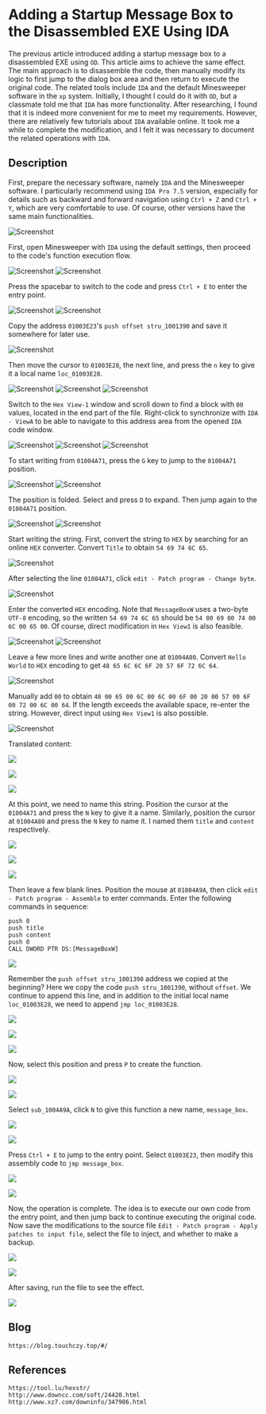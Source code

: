 # Adding a Startup Message Box to the Disassembled EXE Using IDA

The previous article introduced adding a startup message box to a disassembled EXE using `OD`. This article aims to achieve the same effect. The main approach is to disassemble the code, then manually modify its logic to first jump to the dialog box area and then return to execute the original code. The related tools include `IDA` and the default Minesweeper software in the `xp` system. Initially, I thought I could do it with `OD`, but a classmate told me that `IDA` has more functionality. After researching, I found that it is indeed more convenient for me to meet my requirements. However, there are relatively few tutorials about `IDA` available online. It took me a while to complete the modification, and I felt it was necessary to document the related operations with `IDA`.

## Description
First, prepare the necessary software, namely `IDA` and the Minesweeper software. I particularly recommend using `IDA Pro 7.5` version, especially for details such as backward and forward navigation using `Ctrl + Z` and `Ctrl + Y`, which are very comfortable to use. Of course, other versions have the same main functionalities.

![Screenshot](screenshots/2023-04-14-20-50-55.jpg)

First, open Minesweeper with `IDA` using the default settings, then proceed to the code's function execution flow.

![Screenshot](screenshots/2023-04-14-20-51-01.jpg)
![Screenshot](screenshots/2023-04-14-20-51-08.jpg)

Press the spacebar to switch to the code and press `Ctrl + E` to enter the entry point.

![Screenshot](screenshots/2023-04-14-20-51-13.png)
![Screenshot](screenshots/2023-04-14-20-51-19.png)

Copy the address `01003E23`'s `push offset stru_1001390` and save it somewhere for later use.

![Screenshot](screenshots/2023-04-14-20-51-25.png)

Then move the cursor to `01003E28`, the next line, and press the `n` key to give it a local name `loc_01003E28`.

![Screenshot](screenshots/2023-04-14-20-51-31.png)
![Screenshot](screenshots/2023-04-14-20-51-37.png)
![Screenshot](screenshots/2023-04-14-20-51-43.png)

Switch to the `Hex View-1` window and scroll down to find a block with `00` values, located in the end part of the file. Right-click to synchronize with `IDA - ViewA` to be able to navigate to this address area from the opened `IDA` code window.

![Screenshot](screenshots/2023-04-14-20-51-51.png)
![Screenshot](screenshots/2023-04-14-20-51-56.png)
![Screenshot](screenshots/2023-04-14-20-52-04.png)

To start writing from `01004A71`, press the `G` key to jump to the `01004A71` position.

![Screenshot](screenshots/2023-04-14-20-52-12.png)
![Screenshot](screenshots/2023-04-14-20-52-22.png)

The position is folded. Select and press `D` to expand. Then jump again to the `01004A71` position.

![Screenshot](screenshots/2023-04-14-20-52-29.png)
![Screenshot](screenshots/2023-04-14-20-53-01.png)

Start writing the string. First, convert the string to `HEX` by searching for an online `HEX` converter. Convert `Title` to obtain `54 69 74 6C 65`.

![Screenshot](screenshots/2023-04-14-20-53-07.jpg)

After selecting the line `01004A71`, click `edit - Patch program - Change byte`.

![Screenshot](screenshots/2023-04-14-20-53-15.png)

Enter the converted `HEX` encoding. Note that `MessageBoxW` uses a two-byte `UTF-8` encoding, so the written `54 69 74 6C 65` should be `54 00 69 00 74 00 6C 00 65 00`. Of course, direct modification in `Hex View1` is also feasible.

![Screenshot](screenshots/2023-04-14-20-53-20.png)
![Screenshot](screenshots/2023-04-14-20-53-27.png)

Leave a few more lines and write another one at `01004A80`. Convert `Hello World` to `HEX` encoding to get `48 65 6C 6C 6F 20 57 6F 72 6C 64`.

![Screenshot](screenshots/2023-04-14-20-53-34.jpg)

Manually add `00` to obtain `48 00 65 00 6C 00 6C 00 6F 00 20 00 57 00 6F 00 72 00 6C 00 64`. If the length exceeds the available space, re-enter the string. However, direct input using `Hex View1` is also possible.

![Screenshot](screenshots/2023-04-14-20-53-40.png)

Translated content:

![](screenshots/2023-04-14-20-53-46.png)

![](screenshots/2023-04-14-20-53-52.png)

![](screenshots/2023-04-14-20-53-58.png)

At this point, we need to name this string. Position the cursor at the `01004A71` and press the `N` key to give it a name. Similarly, position the cursor at `01004A80` and press the `N` key to name it. I named them `title` and `content` respectively.

![](screenshots/2023-04-14-20-54-04.png)

![](screenshots/2023-04-14-20-54-10.png)

![](screenshots/2023-04-14-20-55-12.png)

Then leave a few blank lines. Position the mouse at `01004A9A`, then click `edit - Patch program - Assemble` to enter commands. Enter the following commands in sequence:

```assembly
push 0
push title
push content
push 0
CALL DWORD PTR DS:[MessageBoxW]
```

![](screenshots/2023-04-14-20-55-20.png)

Remember the `push offset stru_1001390` address we copied at the beginning? Here we copy the code `push stru_1001390`, without `offset`. We continue to append this line, and in addition to the initial local name `loc_01003E28`, we need to append `jmp loc_01003E28`.

![](screenshots/2023-04-14-20-57-23.png)

![](screenshots/2023-04-14-20-57-48.png)

![](screenshots/2023-04-14-21-02-32.png)

Now, select this position and press `P` to create the function.

![](screenshots/2023-04-14-21-02-52.png)

![](screenshots/2023-04-14-21-02-58.png)

Select `sub_1004A9A`, click `N` to give this function a new name, `message_box`.

![](screenshots/2023-04-14-21-03-15.png)

![](screenshots/2023-04-14-21-04-03.png)

Press `Ctrl + E` to jump to the entry point. Select `01003E23`, then modify this assembly code to `jmp message_box`.

![](screenshots/2023-04-14-21-04-11.png)

![](screenshots/2023-04-14-21-04-18.png)

Now, the operation is complete. The idea is to execute our own code from the entry point, and then jump back to continue executing the original code. Now save the modifications to the source file `Edit - Patch program - Apply patches to input file`, select the file to inject, and whether to make a backup.

![](screenshots/2023-04-14-21-04-24.png)

![](screenshots/2023-04-14-21-04-31.png)

After saving, run the file to see the effect.

![](screenshots/2023-04-14-21-04-39.jpg)

## Blog

```
https://blog.touchczy.top/#/
```

## References

```
https://tool.lu/hexstr/
http://www.downcc.com/soft/24420.html
http://www.xz7.com/downinfo/347986.html
```